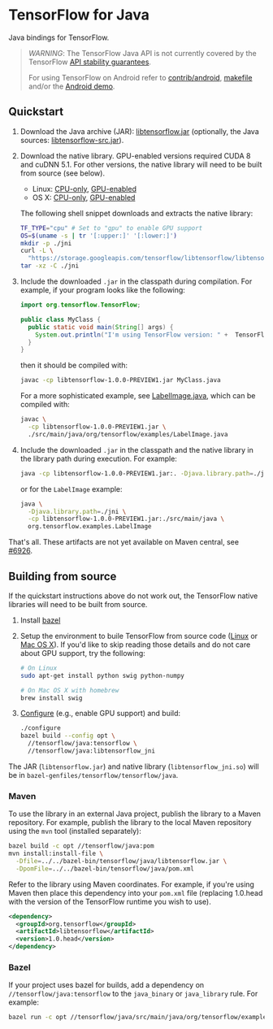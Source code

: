 # TensorFlow for Java

Java bindings for TensorFlow.

> *WARNING*: The TensorFlow Java API is not currently covered by the TensorFlow
> [API stability guarantees](https://www.tensorflow.org/programmers_guide/version_semantics).
>
> For using TensorFlow on Android refer to
> [contrib/android](https://www.tensorflow.org/code/tensorflow/contrib/android),
> [makefile](https://www.tensorflow.org/code/tensorflow/contrib/makefile#android)
> and/or the [Android
> demo](https://www.tensorflow.org/code/tensorflow/examples/android).

## Quickstart

1.  Download the Java archive (JAR):
    [libtensorflow.jar](https://storage.googleapis.com/tensorflow/libtensorflow/libtensorflow-1.0.0-PREVIEW1.jar)
    (optionally, the Java sources:
    [libtensorflow-src.jar](https://storage.googleapis.com/tensorflow/libtensorflow/libtensorflow-src-1.0.0-PREVIEW1.jar)).

2.  Download the native library. GPU-enabled versions required CUDA 8 and cuDNN
    5.1. For other versions, the native library will need to be built from
    source (see below).

    -   Linux:
        [CPU-only](https://storage.googleapis.com/tensorflow/libtensorflow/libtensorflow_jni-cpu-linux-x86_64-1.0.0-PREVIEW1.tar.gz),
        [GPU-enabled](https://storage.googleapis.com/tensorflow/libtensorflow/libtensorflow_jni-gpu-linux-x86_64-1.0.0-PREVIEW1.tar.gz)
    -   OS X:
        [CPU-only](https://storage.googleapis.com/tensorflow/libtensorflow/libtensorflow_jni-cpu-darwin-x86_64-1.0.0-PREVIEW1.tar.gz),
        [GPU-enabled](https://storage.googleapis.com/tensorflow/libtensorflow/libtensorflow_jni-gpu-darwin-x86_64-1.0.0-PREVIEW1.tar.gz)

    The following shell snippet downloads and extracts the native library:

    ```sh
    TF_TYPE="cpu" # Set to "gpu" to enable GPU support
    OS=$(uname -s | tr '[:upper:]' '[:lower:]')
    mkdir -p ./jni
    curl -L \
      "https://storage.googleapis.com/tensorflow/libtensorflow/libtensorflow_jni-${TF_TYPE}-${OS}-x86_64-1.0.0-PREVIEW1.tar.gz" |
    tar -xz -C ./jni
    ```

3.  Include the downloaded `.jar` in the classpath during compilation. For
    example, if your program looks like the following:

    ```java
    import org.tensorflow.TensorFlow;

    public class MyClass {
      public static void main(String[] args) {
        System.out.println("I'm using TensorFlow version: " +  TensorFlow.version());
      }
    }
    ```

    then it should be compiled with:

    ```sh
    javac -cp libtensorflow-1.0.0-PREVIEW1.jar MyClass.java
    ```

    For a more sophisticated example, see
    [LabelImage.java](https://www.tensorflow.org/code/tensorflow/java/src/main/java/org/tensorflow/examples/LabelImage.java),
    which can be compiled with:

    ```sh
    javac \
      -cp libtensorflow-1.0.0-PREVIEW1.jar \
      ./src/main/java/org/tensorflow/examples/LabelImage.java
    ```

4.  Include the downloaded `.jar` in the classpath and the native library in the
    library path during execution. For example:

    ```sh
    java -cp libtensorflow-1.0.0-PREVIEW1.jar:. -Djava.library.path=./jni MyClass
    ```

    or for the `LabelImage` example:

    ```sh
    java \
      -Djava.library.path=./jni \
      -cp libtensorflow-1.0.0-PREVIEW1.jar:./src/main/java \
      org.tensorflow.examples.LabelImage
    ```

That's all. These artifacts are not yet available on Maven central, see
[#6926](https://github.com/tensorflow/tensorflow/issues/6926).

## Building from source

If the quickstart instructions above do not work out, the TensorFlow native
libraries will need to be built from source.

1.  Install [bazel](https://www.bazel.build/versions/master/docs/install.html)

2.  Setup the environment to buile TensorFlow from source code
    ([Linux](https://www.tensorflow.org/versions/master/get_started/os_setup.html#prepare-environment-for-linux)
    or [Mac OS
    X](https://www.tensorflow.org/versions/master/get_started/os_setup.html#prepare-environment-for-mac-os-x)).
    If you'd like to skip reading those details and do not care about GPU
    support, try the following:

    ```sh
    # On Linux
    sudo apt-get install python swig python-numpy

    # On Mac OS X with homebrew
    brew install swig
    ```

3.  [Configure](https://www.tensorflow.org/get_started/os_setup#configure_the_installation)
    (e.g., enable GPU support) and build:

    ```sh
    ./configure
    bazel build --config opt \
      //tensorflow/java:tensorflow \
      //tensorflow/java:libtensorflow_jni
    ```

The JAR (`libtensorflow.jar`) and native library (`libtensorflow_jni.so`) will 
be in `bazel-genfiles/tensorflow/tensorflow/java`.

### Maven

To use the library in an external Java project, publish the library to a Maven
repository. For example, publish the library to the local Maven repository using
the `mvn` tool (installed separately):

```sh
bazel build -c opt //tensorflow/java:pom
mvn install:install-file \
  -Dfile=../../bazel-bin/tensorflow/java/libtensorflow.jar \
  -DpomFile=../../bazel-bin/tensorflow/java/pom.xml
```

Refer to the library using Maven coordinates. For example, if you're using Maven
then place this dependency into your `pom.xml` file (replacing 1.0.head with
the version of the TensorFlow runtime you wish to use).

```xml
<dependency>
  <groupId>org.tensorflow</groupId>
  <artifactId>libtensorflow</artifactId>
  <version>1.0.head</version>
</dependency>
```

### Bazel

If your project uses bazel for builds, add a dependency on
`//tensorflow/java:tensorflow` to the `java_binary` or `java_library` rule. For
example:

```sh
bazel run -c opt //tensorflow/java/src/main/java/org/tensorflow/examples:label_image
```
